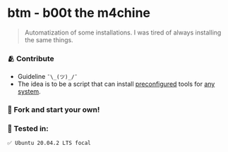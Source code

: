 # btm - b00t the m4chine

> Automatization of some installations.
> I was tired of always installing the same things.


### 🫂 Contribute

- Guideline `¯\_(ツ)_/¯`
- The idea is to be a script that can install [preconfigured][toolsList] tools for [any system][testedIn].

  
  
### 🍴 Fork and start your own!



### 📑 Tested in:

```
✅ Ubuntu 20.04.2 LTS focal
```

[toolsList]: https://github.com/andersonbosa/btm/blob/master/btm.sh#L20
[testedIn]: https://github.com/andersonbosa/btm#-tested-in
